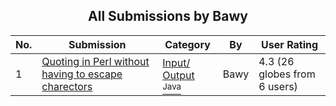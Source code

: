 ﻿<div align="center">

## All Submissions by Bawy

</div>

No.  | Submission | Category | By   | User Rating
---- | ---------- | -------- | ---- | -----------
1 | [Quoting in Perl without having to escape charectors<br />](https://github.com/Planet-Source-Code/bawy-quoting-in-perl-without-having-to-escape-charectors__2-2461) | [Input/ Output<br /><sup>Java</sup>](../ByCategory/input-output__2-84.md) | Bawy | 4.3 (26 globes from 6 users)
